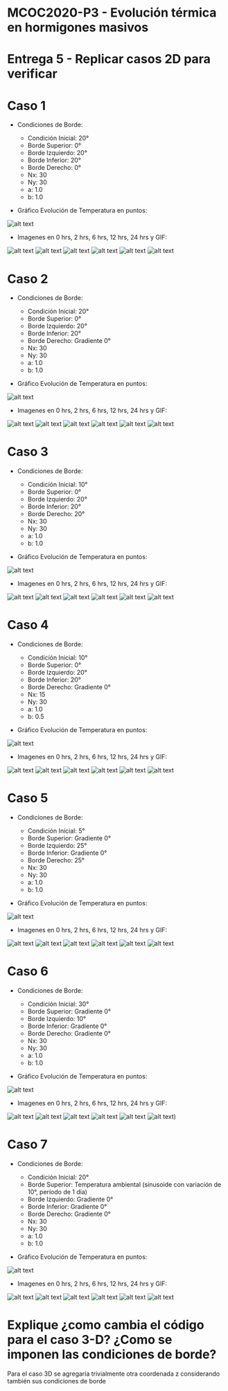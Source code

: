 # MCOC2020-P3 - Evolución térmica en hormigones masivos

# Entrega 5 - Replicar casos 2D para verificar

# Caso 1 

* Condiciones de Borde: 
  * Condición Inicial: 20°  
  * Borde Superior: 0° 
  * Borde Izquierdo: 20° 
  * Borde Inferior: 20° 
  * Borde Derecho: 0°
  * Nx: 30
  * Ny: 30
  * a: 1.0
  * b: 1.0

* Gráfico Evolución de Temperatura en puntos:

![alt text](https://github.com/raimolid/MCOC2020-P3-5/blob/main/caso_1.png)

* Imagenes en 0 hrs, 2 hrs, 6 hrs, 12 hrs, 24 hrs y GIF:

![alt text](https://github.com/raimolid/MCOC2020-P3-5/blob/main/caso_1/frame_0000.png)
![alt text](https://github.com/raimolid/MCOC2020-P3-5/blob/main/caso_1/frame_0004.png)
![alt text](https://github.com/raimolid/MCOC2020-P3-5/blob/main/caso_1/frame_0012.png)
![alt text](https://github.com/raimolid/MCOC2020-P3-5/blob/main/caso_1/frame_0024.png)
![alt text](https://github.com/raimolid/MCOC2020-P3-5/blob/main/caso_1/frame_0048.png)
![alt text](https://github.com/raimolid/MCOC2020-P3-5/blob/main/caso_1.gif)



# Caso 2 

* Condiciones de Borde: 
  * Condición Inicial: 20°  
  * Borde Superior: 0° 
  * Borde Izquierdo: 20° 
  * Borde Inferior: 20° 
  * Borde Derecho: Gradiente 0°
  * Nx: 30
  * Ny: 30
  * a: 1.0
  * b: 1.0

* Gráfico Evolución de Temperatura en puntos:

![alt text](https://github.com/raimolid/MCOC2020-P3-5/blob/main/caso_2.png)

* Imagenes en 0 hrs, 2 hrs, 6 hrs, 12 hrs, 24 hrs y GIF:

![alt text](https://github.com/raimolid/MCOC2020-P3-5/blob/main/caso_2/frame_0000.png)
![alt text](https://github.com/raimolid/MCOC2020-P3-5/blob/main/caso_2/frame_0004.png)
![alt text](https://github.com/raimolid/MCOC2020-P3-5/blob/main/caso_2/frame_0012.png)
![alt text](https://github.com/raimolid/MCOC2020-P3-5/blob/main/caso_2/frame_0024.png)
![alt text](https://github.com/raimolid/MCOC2020-P3-5/blob/main/caso_2/frame_0048.png)
![alt text](https://github.com/raimolid/MCOC2020-P3-5/blob/main/caso_2.gif)



# Caso 3 

* Condiciones de Borde: 
  * Condición Inicial: 10°  
  * Borde Superior: 0° 
  * Borde Izquierdo: 20° 
  * Borde Inferior: 20° 
  * Borde Derecho:  20°
  * Nx: 30
  * Ny: 30
  * a: 1.0
  * b: 1.0

* Gráfico Evolución de Temperatura en puntos:

![alt text](https://github.com/raimolid/MCOC2020-P3-5/blob/main/caso_3.png)

* Imagenes en 0 hrs, 2 hrs, 6 hrs, 12 hrs, 24 hrs y GIF:

![alt text](https://github.com/raimolid/MCOC2020-P3-5/blob/main/caso_3/frame_0000.png)
![alt text](https://github.com/raimolid/MCOC2020-P3-5/blob/main/caso_3/frame_0004.png)
![alt text](https://github.com/raimolid/MCOC2020-P3-5/blob/main/caso_3/frame_0012.png)
![alt text](https://github.com/raimolid/MCOC2020-P3-5/blob/main/caso_3/frame_0024.png)
![alt text](https://github.com/raimolid/MCOC2020-P3-5/blob/main/caso_3/frame_0048.png)
![alt text](https://github.com/raimolid/MCOC2020-P3-5/blob/main/caso_3.gif)



# Caso 4 

* Condiciones de Borde: 
  * Condición Inicial: 10°  
  * Borde Superior: 0° 
  * Borde Izquierdo: 20° 
  * Borde Inferior: 20° 
  * Borde Derecho:  Gradiente 0°
  * Nx: 15
  * Ny: 30
  * a: 1.0
  * b: 0.5

* Gráfico Evolución de Temperatura en puntos:

![alt text](https://github.com/raimolid/MCOC2020-P3-5/blob/main/caso_4.png)

* Imagenes en 0 hrs, 2 hrs, 6 hrs, 12 hrs, 24 hrs y GIF:

![alt text](https://github.com/raimolid/MCOC2020-P3-5/blob/main/caso_4/frame_0000.png)
![alt text](https://github.com/raimolid/MCOC2020-P3-5/blob/main/caso_4/frame_0004.png)
![alt text](https://github.com/raimolid/MCOC2020-P3-5/blob/main/caso_4/frame_0012.png)
![alt text](https://github.com/raimolid/MCOC2020-P3-5/blob/main/caso_4/frame_0024.png)
![alt text](https://github.com/raimolid/MCOC2020-P3-5/blob/main/caso_4/frame_0048.png)
![alt text](https://github.com/raimolid/MCOC2020-P3-5/blob/main/caso_4.gif)



# Caso 5 

* Condiciones de Borde: 
  * Condición Inicial: 5°  
  * Borde Superior: Gradiente 0° 
  * Borde Izquierdo: 25° 
  * Borde Inferior: Gradiente 0° 
  * Borde Derecho:  25°
  * Nx: 30
  * Ny: 30
  * a: 1.0
  * b: 1.0

* Gráfico Evolución de Temperatura en puntos:

![alt text](https://github.com/raimolid/MCOC2020-P3-5/blob/main/caso_5.png)

* Imagenes en 0 hrs, 2 hrs, 6 hrs, 12 hrs, 24 hrs y GIF:

![alt text](https://github.com/raimolid/MCOC2020-P3-5/blob/main/caso_5/frame_0000.png)
![alt text](https://github.com/raimolid/MCOC2020-P3-5/blob/main/caso_5/frame_0004.png)
![alt text](https://github.com/raimolid/MCOC2020-P3-5/blob/main/caso_5/frame_0012.png)
![alt text](https://github.com/raimolid/MCOC2020-P3-5/blob/main/caso_5/frame_0024.png)
![alt text](https://github.com/raimolid/MCOC2020-P3-5/blob/main/caso_5/frame_0048.png)
![alt text](https://github.com/raimolid/MCOC2020-P3-5/blob/main/caso_5.gif)



# Caso 6  

* Condiciones de Borde: 
  * Condición Inicial: 30°  
  * Borde Superior: Gradiente 0° 
  * Borde Izquierdo: 10° 
  * Borde Inferior: Gradiente 0° 
  * Borde Derecho:  Gradiente 0°
  * Nx: 30
  * Ny: 30
  * a: 1.0
  * b: 1.0

* Gráfico Evolución de Temperatura en puntos:

![alt text](https://github.com/raimolid/MCOC2020-P3-5/blob/main/caso_6.png)

* Imagenes en 0 hrs, 2 hrs, 6 hrs, 12 hrs, 24 hrs y GIF:

![alt text](https://github.com/raimolid/MCOC2020-P3-5/blob/main/caso_6/frame_0000.png)
![alt text](https://github.com/raimolid/MCOC2020-P3-5/blob/main/caso_6/frame_0004.png)
![alt text](https://github.com/raimolid/MCOC2020-P3-5/blob/main/caso_6/frame_0012.png)
![alt text](https://github.com/raimolid/MCOC2020-P3-5/blob/main/caso_6/frame_0024.png)
![alt text](https://github.com/raimolid/MCOC2020-P3-5/blob/main/caso_6/frame_0048.png)
![alt text](https://github.com/raimolid/MCOC2020-P3-5/blob/main/caso_6.gif))



# Caso 7 

* Condiciones de Borde: 
  * Condición Inicial: 20°  
  * Borde Superior: Temperatura ambiental (sinusoide con variación de 10°, período de 1 día) 
  * Borde Izquierdo: Gradiente 0° 
  * Borde Inferior: Gradiente 0° 
  * Borde Derecho:  Gradiente 0°
  * Nx: 30
  * Ny: 30
  * a: 1.0
  * b: 1.0

* Gráfico Evolución de Temperatura en puntos:

![alt text](https://github.com/raimolid/MCOC2020-P3-5/blob/main/caso_7.png)

* Imagenes en 0 hrs, 2 hrs, 6 hrs, 12 hrs, 24 hrs y GIF:

![alt text](https://github.com/raimolid/MCOC2020-P3-5/blob/main/caso_7/frame_0000.png)
![alt text](https://github.com/raimolid/MCOC2020-P3-5/blob/main/caso_7/frame_0004.png)
![alt text](https://github.com/raimolid/MCOC2020-P3-5/blob/main/caso_7/frame_0012.png)
![alt text](https://github.com/raimolid/MCOC2020-P3-5/blob/main/caso_7/frame_0024.png)
![alt text](https://github.com/raimolid/MCOC2020-P3-5/blob/main/caso_7/frame_0048.png)
![alt text](https://github.com/raimolid/MCOC2020-P3-5/blob/main/caso_7.gif)


# Explique ¿como cambia el código para el caso 3-D? ¿Como se imponen las condiciones de borde?

Para el caso 3D se agregaría trivialmente otra coordenada z considerando también sus condiciones de borde
